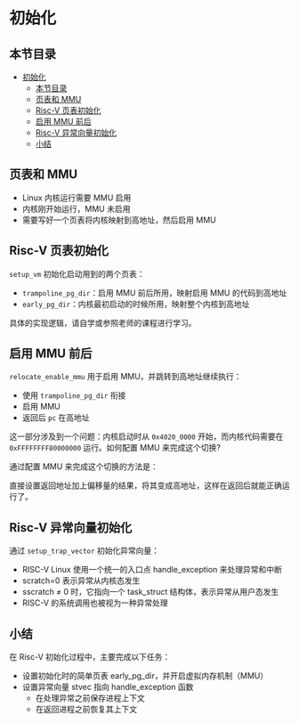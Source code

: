 # 初始化

## 本节目录

- [初始化](#初始化)
  - [本节目录](#本节目录)
  - [页表和 MMU](#页表和-mmu)
  - [Risc-V 页表初始化](#risc-v-页表初始化)
  - [启用 MMU 前后](#启用-mmu-前后)
  - [Risc-V 异常向量初始化](#risc-v-异常向量初始化)
  - [小结](#小结)

## 页表和 MMU

- Linux 内核运行需要 MMU 启用
- 内核刚开始运行，MMU 未启用
- 需要写好一个页表将内核映射到高地址，然后启用 MMU

## Risc-V 页表初始化

`setup_vm` 初始化启动用到的两个页表：

- `trampoline_pg_dir`：启用 MMU 前后所用，映射启用 MMU 的代码到高地址
- `early_pg_dir`：内核最初启动的时候所用，映射整个内核到高地址

具体的实现逻辑，请自学或参照老师的课程进行学习。

## 启用 MMU 前后

`relocate_enable_mmu` 用于启用 MMU，并跳转到高地址继续执行：

- 使用 `trampoline_pg_dir` 衔接
- 启用 MMU
- 返回后 `pc` 在高地址

这一部分涉及到一个问题：内核启动时从 `0x4020_0000` 开始，而内核代码需要在 `0xFFFFFFFF80000000` 运行。如何配置 MMU 来完成这个切换?

通过配置 MMU 来完成这个切换的方法是：

直接设置返回地址加上偏移量的结果，将其变成高地址，这样在返回后就能正确运行了。

## Risc-V 异常向量初始化

通过 `setup_trap_vector` 初始化异常向量：

- RISC-V Linux 使用一个统一的入口点 handle_exception 来处理异常和中断
- scratch=0 表示异常从内核态发生
- sscratch ≠ 0 时，它指向一个 task_struct 结构体，表示异常从用户态发生
- RISC-V 的系统调用也被视为一种异常处理

## 小结

在 Risc-V 初始化过程中，主要完成以下任务：

- 设置初始化时的简单页表 early_pg_dir，并开启虚拟内存机制（MMU）
- 设置异常向量 stvec 指向 handle_exception 函数
  - 在处理异常之前保存进程上下文
  - 在返回进程之前恢复其上下文
